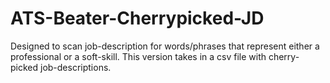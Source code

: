 # ATS-Beater-Cherrypicked-JD
Designed to scan job-description for words/phrases that represent either a professional or a soft-skill. This version takes in a csv file with cherry-picked job-descriptions. 
